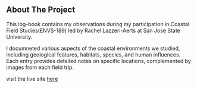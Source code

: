 ## About The Project

This log-book contains my observations during my participation in Coastal Field Studies(ENVS-189) led by Rachel Lazzeri-Aerts at San Jose State University.

I documneted various aspects of the coastal environments we studied, including geological features, habitats, species, and human influences. Each entry provides detailed notes on specific locations, complemented by images from each field trip.

visit the live site [here](https://spring-24-coastal-field-studies.netlify.app)
